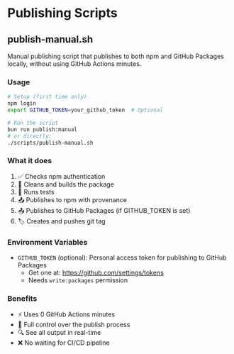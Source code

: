 # Publishing Scripts

## publish-manual.sh

Manual publishing script that publishes to both npm and GitHub Packages locally, without using GitHub Actions minutes.

### Usage

```bash
# Setup (first time only)
npm login
export GITHUB_TOKEN=your_github_token  # Optional

# Run the script
bun run publish:manual
# or directly:
./scripts/publish-manual.sh
```

### What it does

1. ✅ Checks npm authentication
2. 🧹 Cleans and builds the package
3. 🧪 Runs tests
4. 📤 Publishes to npm with provenance
5. 📤 Publishes to GitHub Packages (if GITHUB_TOKEN is set)
6. 🏷️ Creates and pushes git tag

### Environment Variables

- `GITHUB_TOKEN` (optional): Personal access token for publishing to GitHub Packages
  - Get one at: https://github.com/settings/tokens
  - Needs `write:packages` permission

### Benefits

- ⚡ Uses 0 GitHub Actions minutes
- 🎯 Full control over the publish process
- 🔍 See all output in real-time
- ❌ No waiting for CI/CD pipeline
